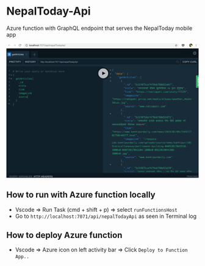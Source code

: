 # NepalToday-Api
Azure function with GraphQL endpoint that serves the NepalToday mobile app

![alt text](/assets/images/graphql-interface.png)


## How to run with Azure function locally
* Vscode => Run Task (cmd + shift + p) => select `runFunctionsHost`
* Go to `http://localhost:7071/api/nepalTodayApi` as seen in Terminal log

## How to deploy Azure function
* Vscode => Azure icon on left activity bar => Click `Deploy to Function App..`
